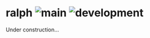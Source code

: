 # ralph ![main](https://github.com/fmp95/ralph/actions/workflows/main.yml/badge.svg) ![development](https://github.com/fmp95/ralph/actions/workflows/development.yml/badge.svg)


Under construction...